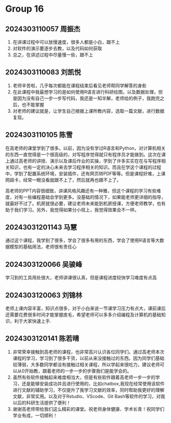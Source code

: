 # Group 16


## 2024303110057 周振杰
1. 在讲课过程中可以放慢速度，很多人都是小白，跟不上
2. 对软件的演示要逐步去教，以及代码如何获取
3. 总之，在讲述过程中尽量慢一些，跟不上

## 2024303110083 刘凯悦

1. 老师辛苦啦，几乎每次都能在课程结束后看见老师帮同学解答的身影
2. 在此课程中我最想学习的是如何使用R语言进行科研绘图，以及数据处理，但是因为没有自己一步一步写代码，我还是一知半解，老师给的例子，我跑完之后，也不能掌握
3. 对老师的建议就是，让学生自己根据上课所教内容，选取一篇文献，进行数据复现。

## 2024303110105 陈雪

在高老师的课堂学到了很多。以前，因为没有学过R语言和Python，对计算机相关的东西一直觉得是一个很高级的，对写程序觉得就只有程序员才能做到。这次在课上通过高老师的讲授、演示以及课后作业的实操，学到了许多实实在在与写程序相关知识，也有一定的决心未来去学习程序相关的知识。而且在学这个课程的过程中，学到了配置系统环境，安装插件，还有网页转PDF等等。但是课程好难，上课网超卡，经常一眼没看就跟不上了，然后就再也跟不上了。

高老师的PPT内容很细致，讲课风格风趣还有一种雅，但这个课程的学习有些难度，对有一些编程基础会学到更多。没基础的情况下，如果能老师更详细的指导，就最好不过了。机房就很必要，建议老师未来能到机房授课，方便老师教学，也有助于我们学习。另外，我觉得如果分小班上，我觉得效果会不一样。

## 20243031201143 马慧

通过这个课程，我学到了很多，学会了很多有用的东西，学会了使用R语言等大数据模型的基础用法，老师很有责任心

## 2024303120066 吴骏峰

学习到的工具用处很大，老师讲课很认真，但是课程进度较快学习难度有点高

## 2024303120063 刘锦林

老师上课内容丰富，知识点很多，对于小白来说一节课学习压力有点大，课前课后还需要花费很多时间才能掌握皮毛，希望老师可以多多介绍编程及计算机的基础知识，利于大家快速上手.

## 2024303120141 陈若晴

1. 非常荣幸接触到高老师的课程，也非常高兴认识各位同学们。通过高老师本次课程的学习，学习到了很多干货，以前从来没接触过的东西。因为同学们基础较薄弱，大多数同学都没有接触过相关课程，所以学起来很吃力，建议老师可以从0开始教，跟着老师的一步一步的步骤我们是能学会的。
2. 虽然有些软件接触起来难度相当大，但是有些软件跟着高老师一步一步的学习，还是能够安装成功并且进行使用的，比如chatbox,我现在经常使用该软件进行文献的辅助学习，不仅提升了我学习文献的效率，同时帮助我更好的理解文献，非常实用。以及对于Rstudio、VScode、Git Bash等软件的学习，对我以后的科研生活提供了便利！
3. 谢谢高老师带给我们这么精彩的课堂。祝老师身体健康、学术长青！祝同学们学业有成，一切顺利！
